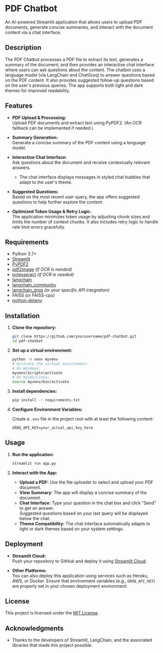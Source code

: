 # PDF Chatbot

An AI-powered Streamlit application that allows users to upload PDF documents, generate concise summaries, and interact with the document content via a chat interface.

## Description

The PDF Chatbot processes a PDF file to extract its text, generates a summary of the document, and then provides an interactive chat interface where users can ask questions about the content. The chatbot uses a language model (via LangChain and ChatGroq) to answer questions based on the PDF content. It also provides suggested follow-up questions based on the user's previous queries. The app supports both light and dark themes for improved readability.

## Features

- **PDF Upload & Processing:**  
  Upload PDF documents and extract text using PyPDF2. (An OCR fallback can be implemented if needed.)
  
- **Summary Generation:**  
  Generate a concise summary of the PDF content using a language model.

- **Interactive Chat Interface:**  
  Ask questions about the document and receive contextually relevant answers.  
  - The chat interface displays messages in styled chat bubbles that adapt to the user's theme.
  
- **Suggested Questions:**  
  Based on the most recent user query, the app offers suggested questions to help further explore the content.

- **Optimized Token Usage & Retry Logic:**  
  The application minimizes token usage by adjusting chunk sizes and limits the number of context chunks. It also includes retry logic to handle rate limit errors gracefully.

## Requirements

- Python 3.7+
- [Streamlit](https://streamlit.io/)
- [PyPDF2](https://pypi.org/project/PyPDF2/)
- [pdf2image](https://pypi.org/project/pdf2image/) *(if OCR is needed)*
- [pytesseract](https://pypi.org/project/pytesseract/) *(if OCR is needed)*
- [langchain](https://github.com/hwchase17/langchain)
- [langchain_community](https://github.com/hwchase17/langchain)
- [langchain_groq](https://github.com/yourprovider/langchain_groq) *(or your specific API integration)*
- FAISS (or FAISS-cpu)
- [python-dotenv](https://pypi.org/project/python-dotenv/)

## Installation

1. **Clone the repository:**

   ```bash
   git clone https://github.com/yourusername/pdf-chatbot.git
   cd pdf-chatbot
   ```

2. **Set up a virtual environment:**

   ```bash
   python -m venv myvenv
   # Activate the virtual environment:
   # On Windows:
   myvenv\Scripts\activate
   # On macOS/Linux:
   source myvenv/bin/activate
   ```

3. **Install dependencies:**

   ```bash
   pip install -r requirements.txt
   ```

4. **Configure Environment Variables:**

   Create a `.env` file in the project root with at least the following content:

   ```env
   GROQ_API_KEY=your_actual_api_key_here
   ```

## Usage

1. **Run the application:**

   ```bash
   streamlit run app.py
   ```

2. **Interact with the App:**
   - **Upload a PDF:** Use the file uploader to select and upload your PDF document.
   - **View Summary:** The app will display a concise summary of the document.
   - **Chat Interface:** Type your question in the chat box and click "Send" to get an answer.  
     Suggested questions based on your last query will be displayed below the chat.
   - **Theme Compatibility:** The chat interface automatically adapts to light or dark themes based on your system settings.

## Deployment

- **Streamlit Cloud:**  
  Push your repository to GitHub and deploy it using [Streamlit Cloud](https://streamlit.io/cloud).

- **Other Platforms:**  
  You can also deploy this application using services such as Heroku, AWS, or Docker. Ensure that environment variables (e.g., `GROQ_API_KEY`) are properly set in your chosen deployment environment.

## License

This project is licensed under the [MIT License](LICENSE).

## Acknowledgments

- Thanks to the developers of Streamlit, LangChain, and the associated libraries that made this project possible.

